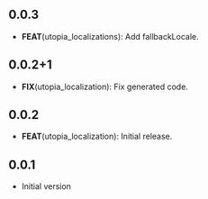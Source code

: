 ## 0.0.3

 - **FEAT**(utopia_localizations): Add fallbackLocale.

## 0.0.2+1

 - **FIX**(utopia_localization): Fix generated code.

## 0.0.2

 - **FEAT**(utopia_localization): Initial release.

## 0.0.1

- Initial version
